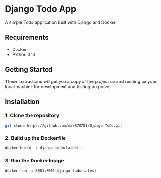 # Django Todo App

A simple Todo application built with Django and Docker.

## Requirements

- Docker
- Python 3.10

## Getting Started

These instructions will get you a copy of the project up and running on your local machine for development and testing purposes.

## Installation

### 1. Clone the repository
```bash
git clone https://github.com/max870701/Django-ToDo.git 
```

### 2. Build up the Dockerfile
```bash
docker build -t django-todo:latest .
```

### 3. Run the Docker Image
```bash
docker run -p 8001:8001 django-todo:latest
```